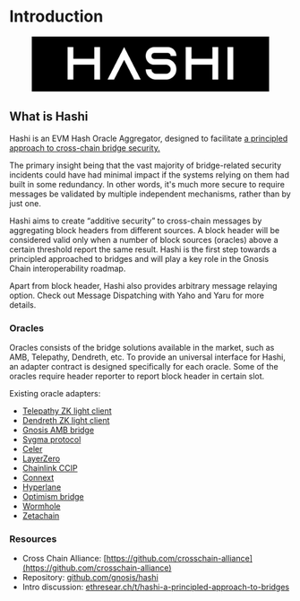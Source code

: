 # Introduction

<figure><img src=".gitbook/assets/HASHI-Logo-inverted.png" alt=""><figcaption></figcaption></figure>

## What is Hashi

Hashi is an EVM Hash Oracle Aggregator, designed to facilitate [a principled approach to cross-chain bridge security.](https://ethresear.ch/t/hashi-a-principled-approach-to-bridges/14725)

The primary insight being that the vast majority of bridge-related security incidents could have had minimal impact if the systems relying on them had built in some redundancy. In other words, it's much more secure to require messages be validated by multiple independent mechanisms, rather than by just one.

Hashi aims to create “additive security” to cross-chain messages by aggregating block headers from different sources. A block header will be considered valid only when a number of block sources (oracles) above a certain threshold report the same result. Hashi is the first step towards a principled approached to bridges and will play a key role in the Gnosis Chain interoperability roadmap.

Apart from block header, Hashi also provides arbitrary message relaying option. Check out Message Dispatching with Yaho and Yaru for more details.

### Oracles

Oracles consists of the bridge solutions available in the market, such as AMB, Telepathy, Dendreth, etc. To provide an universal interface for Hashi, an adapter contract is designed specifically for each oracle. Some of the oracles require header reporter to report block header in certain slot.

Existing oracle adapters:

* [Telepathy ZK light client](https://docs.telepathy.xyz/)
* [Dendreth ZK light client](https://github.com/metacraft-labs/DendrETH)
* [Gnosis AMB bridge](https://docs.gnosischain.com/bridges/tokenbridge/amb-bridge)
* [Sygma protocol](https://medium.com/buildwithsygma)
* [Celer](https://cbridge.celer.network/1/100/SOS)
* [LayerZero](https://layerzero.network/)
* [Chainlink CCIP](https://docs.chain.link/ccip)
* [Connext](https://www.connext.network/)
* [Hyperlane](https://www.hyperlane.xyz/)
* [Optimism bridge](https://app.optimism.io/bridge/deposit)
* [Wormhole](https://docs.wormhole.com/wormhole/)
* [Zetachain](https://www.zetachain.com/)

### Resources

* Cross Chain Alliance: [https://github.com/crosschain-alliance](https://github.com/crosschain-alliance)
* Repository: [github.com/gnosis/hashi](https://github.com/gnosis/hashi)
* Intro discussion: [ethresear.ch/t/hashi-a-principled-approach-to-bridges](https://ethresear.ch/t/hashi-a-principled-approach-to-bridges/14725)
